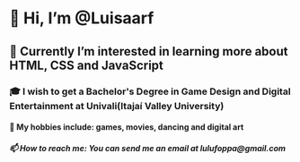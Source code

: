 <h1>👋 Hi, I’m @Luisaarf</h1>
<h2>🌱 Currently I’m interested in learning more about HTML, CSS and JavaScript </h2>
<h3>🎓 I wish to get a Bachelor's Degree in Game Design and Digital Entertainment at Univali(Itajaí Valley University)
<h4>👀 My hobbies include: games, movies, dancing and digital art</h4>
<h5>📫 How to reach me: You can send me an email at lulufoppa@gmail.com</h5>
